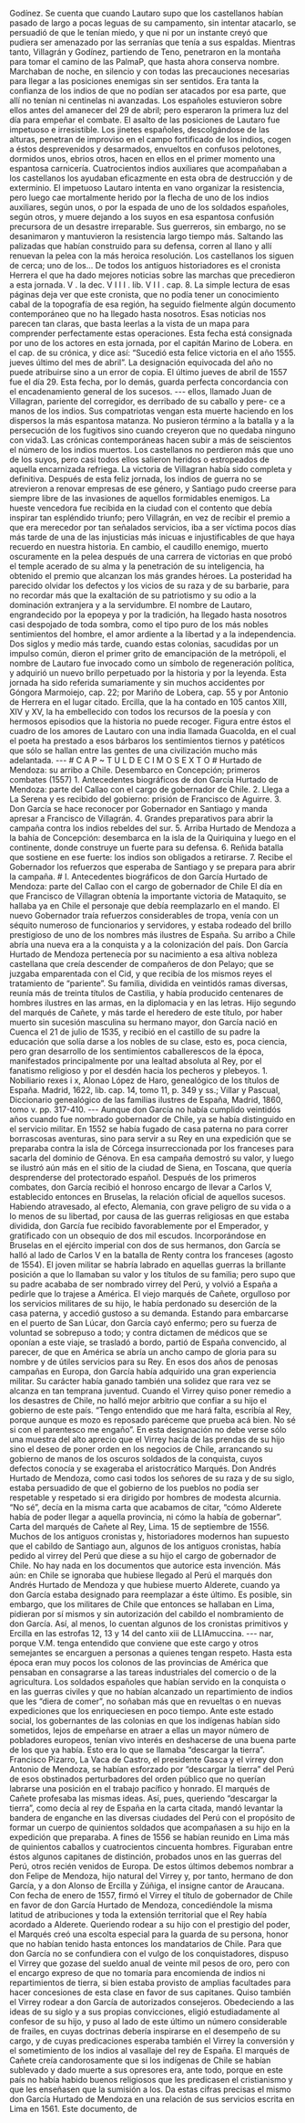 Godínez. Se cuenta que cuando Lautaro supo que los castellanos habían pasado de largo a pocas leguas de su campamento, sin intentar atacarlo, se persuadió de que le tenían miedo, y que ni por un instante creyó que pudiera ser amenazado por las serranías que tenía a sus espaldas. Mientras tanto, Villagrán y Godínez, partiendo de Teno, penetraron en la montaña para tomar el camino de las PalmaP, que hasta ahora conserva nombre. Marchaban de noche, en silencio y con todas las precauciones necesarias para llegar a las posiciones enemigas sin ser sentidos. Era tanta la confianza de los indios de que no podían ser atacados por esa parte, que allí no tenían ni centinelas ni avanzadas. Los españoles estuvieron sobre ellos antes del amanecer del 29 de abril; pero esperaron la primera luz del día para empeñar el combate. El asalto de las posiciones de Lautaro fue impetuoso e irresistible. Los jinetes españoles, descolgándose de las alturas, penetran de improviso en el campo fortificado de los indios, cogen a éstos desprevenidos y desarmados, envueltos en confusos pelotones, dormidos unos, ebrios otros, hacen en ellos en el primer momento una espantosa carnicería. Cuatrocientos indios auxiliares que acompañaban a los castellanos los ayudaban eficazmente en esta obra de destrucción y de exterminio. El impetuoso Lautaro intenta en vano organizar la resistencia, pero luego cae mortalmente herido por la flecha de uno de los indios auxiliares, según unos, o por la espada de uno de los soldados españoles, según otros, y muere dejando a los suyos en esa espantosa confusión precursora de un desastre irreparable. Sus guerreros, sin embargo, no se desanimaron y mantuvieron la resistencia largo tiempo más. Saltando las palizadas que habían construido para su defensa, corren al llano y allí renuevan la pelea con la más heroica resolución. Los castellanos los siguen de cerca; uno de los... De todos los antiguos historiadores es el cronista Herrera el que ha dado mejores noticias sobre las marchas que precedieron a esta jornada. V . la dec. V I I I . lib. V I I . cap. 8. La simple lectura de esas páginas deja ver que este cronista, que no podía tener un conocimiento cabal de la topografía de esa región, ha seguido fielmente algún documento contemporáneo que no ha llegado hasta nosotros. Esas noticias nos parecen tan claras, que basta leerlas a la vista de un mapa para comprender perfectamente estas operaciones. Esta fecha está consignada por uno de los actores en esta jornada, por el capitán Marino de Lobera. en el cap. de su crónica, y dice así: “Sucedió esta felice victoria en el año 1555. jueves último del mes de abril”. La designación equivocada del año no puede atribuirse sino a un error de copia. El último jueves de abril de 1557 fue el día 29. Esta fecha, por lo demás, guarda perfecta concordancia con el encadenamiento general de los sucesos. --- ellos, llamado Juan de Villagran, pariente del corregidor, es derribado de su caballo y pere- ce a manos de los indios. Sus compatriotas vengan esta muerte haciendo en los dispersos la más espantosa matanza. No pusieron término a la batalla y a la persecución de los fugitivos sino cuando creyeron que no quedaba ninguno con vida3. Las crónicas contemporáneas hacen subir a más de seiscientos el número de los indios muertos. Los castellanos no perdieron más que uno de los suyos, pero casi todos ellos salieron heridos o estropeados de aquella encarnizada refriega. La victoria de Villagran había sido completa y definitiva. Después de esta feliz jornada, los indios de guerra no se atrevieron a renovar empresas de ese género, y Santiago pudo creerse para siempre libre de las invasiones de aquellos formidables enemigos. La hueste vencedora fue recibida en la ciudad con el contento que debía inspirar tan espléndido triunfo; pero Villagrán, en vez de recibir el premio a que era merecedor por tan señalados servicios, iba a ser víctima pocos días más tarde de una de las injusticias más inicuas e injustificables de que haya recuerdo en nuestra historia. En cambio, el caudillo enemigo, muerto oscuramente en la pelea después de una carrera de victorias en que probó el temple acerado de su alma y la penetración de su inteligencia, ha obtenido el premio que alcanzan los más grandes héroes. La posteridad ha parecido olvidar los defectos y los vicios de su raza y de su barbarie, para no recordar más que la exaltación de su patriotismo y su odio a la dominación extranjera y a la servidumbre. El nombre de Lautaro, engrandecido por la epopeya y por la tradición, ha llegado hasta nosotros casi despojado de toda sombra, como el tipo puro de los más nobles sentimientos del hombre, el amor ardiente a la libertad y a la independencia. Dos siglos y medio más tarde, cuando estas colonias, sacudidas por un impulso común, dieron el primer grito de emancipación de la metrópoli, el nombre de Lautaro fue invocado como un símbolo de regeneración política, y adquirió un nuevo brillo perpetuado por la historia y por la leyenda. Esta jornada ha sido referida sumariamente y sin muchos accidentes por Góngora Marmoiejo, cap. 22; por Mariño de Lobera, cap. 55 y por Antonio de Herrera en el lugar citado. Ercilla, que la ha contado en 105 cantos XIII, XIV y XV, la ha embellecido con todos los recursos de la poesía y con hermosos episodios que la historia no puede recoger. Figura entre éstos el cuadro de los amores de Lautaro con una india llamada Guacolda, en el cual el poeta ha prestado a esos bárbaros los sentimientos tiernos y patéticos que sólo se hallan entre las gentes de una civilización mucho más adelantada. --- # C A P ~ T U L D E C I M O S E X T O # Hurtado de Mendoza: su arribo a Chile. Desembarco en Concepción; primeros combates (1557) 1. Antecedentes biográficos de don García Hurtado de Mendoza: parte del Callao con el cargo de gobernador de Chile. 2. Llega a La Serena y es recibido del gobierno: prisión de Francisco de Aguirre. 3. Don García se hace reconocer por Gobernador en Santiago y manda apresar a Francisco de Villagrán. 4. Grandes preparativos para abrir la campaña contra los indios rebeldes del sur. 5. Arriba Hurtado de Mendoza a la bahía de Concepción: desembarca en la isla de la Quiriquina y luego en el continente, donde construye un fuerte para su defensa. 6. Reñida batalla que sostiene en ese fuerte: los indios son obligados a retirarse. 7. Recibe el Gobernador los refuerzos que esperaba de Santiago y se prepara para abrir la campaña. # I. Antecedentes biográficos de don García Hurtado de Mendoza: parte del Callao con el cargo de gobernador de Chile El día en que Francisco de Villagran obtenía la importante victoria de Mataquito, se hallaba ya en Chile el personaje que debía reemplazarlo en el mando. El nuevo Gobernador traía refuerzos considerables de tropa, venía con un séquito numeroso de funcionarios y servidores, y estaba rodeado del brillo prestigioso de uno de los nombres más ilustres de España. Su arribo a Chile abría una nueva era a la conquista y a la colonización del país. Don García Hurtado de Mendoza pertenecía por su nacimiento a esa altiva nobleza castellana que creía descender de compañeros de don Pelayo; que se juzgaba emparentada con el Cid, y que recibía de los mismos reyes el tratamiento de “pariente”. Su familia, dividida en veintidós ramas diversas, reunía más de treinta títulos de Castilia, y había producido centenares de hombres ilustres en las armas, en la diplomacia y en las letras. Hijo segundo del marqués de Cañete, y más tarde el heredero de este título, por haber muerto sin sucesión masculina su hermano mayor, don García nació en Cuenca el 21 de julio de 1535, y recibió en el castillo de su padre la educación que solía darse a los nobles de su clase, esto es, poca ciencia, pero gran desarrollo de los sentimientos caballerescos de la época, manifestados principalmente por una lealtad absoluta al Rey, por el fanatismo religioso y por el desdén hacia los pecheros y plebeyos. 1. Nobiliario rexes i x, Alonao López de Haro, genealógico de los títulos de España. Madrid, 1622, lib. cap. 14, tomo 11, p. 349 y ss.; Villar y Pascual, Diccionario genealógico de las familias ilustres de España, Madrid, 1860, tomo v. pp. 317-410. --- Aunque don García no había cumplido veintidós años cuando fue nombrado gobernador de Chile, ya se había distinguido en el servicio militar. En 1552 se había fugado de casa paterna no para correr borrascosas aventuras, sino para servir a su Rey en una expedición que se preparaba contra la isla de Córcega insurreccionada por los franceses para sacarla del dominio de Génova. En esa campaña demostró su valor, y luego se ilustró aún más en el sitio de la ciudad de Siena, en Toscana, que quería desprenderse del protectorado español. Después de los primeros combates, don García recibió el honroso encargo de llevar a Carlos V, establecido entonces en Bruselas, la relación oficial de aquellos sucesos. Habiendo atravesado, al efecto, Alemania, con grave peligro de su vida o a lo menos de su libertad, por causa de las guerras religiosas en que estaba dividida, don García fue recibido favorablemente por el Emperador, y gratificado con un obsequio de dos mil escudos. Incorporándose en Bruselas en el ejército imperial con dos de sus hermanos, don García se halló al lado de Carlos V en la batalla de Renty contra los franceses (agosto de 1554). El joven militar se habría labrado en aquellas guerras la brillante posición a que lo llamaban su valor y los títulos de su familia; pero supo que su padre acababa de ser nombrado virrey del Perú, y volvió a España a pedirle que lo trajese a América. El viejo marqués de Cañete, orgulloso por los servicios militares de su hijo, le había perdonado su deserción de la casa paterna, y accedió gustoso a su demanda. Estando para embarcarse en el puerto de San Lúcar, don García cayó enfermo; pero su fuerza de voluntad se sobrepuso a todo; y contra dictamen de médicos que se oponían a este viaje, se trasladó a bordo, partió de España convencido, al parecer, de que en América se abría un ancho campo de gloria para su nombre y de útiles servicios para su Rey. En esos dos años de penosas campañas en Europa, don García había adquirido una gran experiencia militar. Su carácter había ganado también una solidez que rara vez se alcanza en tan temprana juventud. Cuando el Virrey quiso poner remedio a los desastres de Chile, no halló mejor arbitrio que confiar a su hijo el gobierno de este país. “Tengo entendido que me hará falta, escribía al Rey, porque aunque es mozo es reposado paréceme que prueba acá bien. No sé si con el parentesco me engaño”. En esta designación no debe verse sólo una muestra del alto aprecio que el Virrey hacía de las prendas de su hijo sino el deseo de poner orden en los negocios de Chile, arrancando su gobierno de manos de los oscuros soldados de la conquista, cuyos defectos conocía y se exageraba el aristocrático Marqués. Don Andrés Hurtado de Mendoza, como casi todos los señores de su raza y de su siglo, estaba persuadido de que el gobierno de los pueblos no podía ser respetable y respetado si era dirigido por hombres de modesta alcurnia. “No sé”, decía en la misma carta que acabamos de citar, “cómo Alderete había de poder llegar a aquella provincia, ni cómo la había de gobernar”. Carta del marqués de Cañete al Rey, Lima. 15 de septiembre de 1556. Muchos de los antiguos cronistas y, historiadores modernos han supuesto que el cabildo de Santiago aun, algunos de los antiguos cronistas, había pedido al virrey del Perú que diese a su hijo el cargo de gobernador de Chile. No hay nada en los documentos que autorice esta invención. Más aún: en Chile se ignoraba que hubiese llegado al Perú el marqués don Andrés Hurtado de Mendoza y que hubiese muerto Alderete, cuando ya don García estaba designado para reemplazar a éste último. Es posible, sin embargo, que los militares de Chile que entonces se hallaban en Lima, pidieran por sí mismos y sin autorización del cabildo el nombramiento de don García. Así, al menos, lo cuentan algunos de los cronistas primitivos y Ercilla en las estrofas 12, 13 y 14 del canto xiii de LLIAmuccina. --- nar, porque V.M. tenga entendido que conviene que este cargo y otros semejantes se encarguen a personas a quienes tengan respeto. Hasta esta época eran muy pocos los colonos de las provincias de América que pensaban en consagrarse a las tareas industriales del comercio o de la agricultura. Los soldados españoles que habían servido en la conquista o en las guerras civiles y que no habían alcanzado un repartimiento de indios que les “diera de comer”, no soñaban más que en revueltas o en nuevas expediciones que los enriqueciesen en poco tiempo. Ante este estado social, los gobernantes de las colonias en que los indígenas habían sido sometidos, lejos de empeñarse en atraer a ellas un mayor número de pobladores europeos, tenían vivo interés en deshacerse de una buena parte de los que ya había. Esto era lo que se llamaba “descargar la tierra”. Francisco Pizarro, La Vaca de Castro, el presidente Gasca y el virrey don Antonio de Mendoza, se habían esforzado por “descargar la tierra” del Perú de esos obstinados perturbadores del orden público que no querían labrarse una posición en el trabajo pacífico y honrado. El marqués de Cañete profesaba las mismas ideas. Así, pues, queriendo “descargar la tierra”, como decía al rey de España en la carta citada, mandó levantar la bandera de enganche en las diversas ciudades del Perú con el propósito de formar un cuerpo de quinientos soldados que acompañasen a su hijo en la expedición que preparaba. A fines de 1556 se habían reunido en Lima más de quinientos caballos y cuatrocientos cincuenta hombres. Figuraban entre éstos algunos capitanes de distinción, probados unos en las guerras del Perú, otros recién venidos de Europa. De estos últimos debemos nombrar a don Felipe de Mendoza, hijo natural del Virrey y, por tanto, hermano de don García, y a don Alonso de Ercilla y Zúñiga, el insigne cantor de Araucana. Con fecha de enero de 1557, firmó el Virrey el título de gobernador de Chile en favor de don García Hurtado de Mendoza, concediéndole la misma latitud de atribuciones y toda la extensión territorial que el Rey había acordado a Alderete. Queriendo rodear a su hijo con el prestigio del poder, el Marqués creó una escolta especial para la guarda de su persona, honor que no habían tenido hasta entonces los mandatarios de Chile. Para que don García no se confundiera con el vulgo de los conquistadores, dispuso el Virrey que gozase del sueldo anual de veinte mil pesos de oro, pero con el encargo expreso de que no tomaría para encomienda de indios ni repartimientos de tierra, si bien estaba provisto de amplias facultades para hacer concesiones de esta clase en favor de sus capitanes. Quiso también el Virrey rodear a don García de autorizados consejeros. Obedeciendo a las ideas de su siglo y a sus propias convicciones, eligió estudiadamente al confesor de su hijo, y puso al lado de este último un número considerable de frailes, en cuyas doctrinas debería inspirarse en el desempeño de su cargo, y de cuyas predicaciones esperaba también el Virrey la conversión y el sometimiento de los indios al vasallaje del rey de España. El marqués de Cañete creía candorosamente que si los indígenas de Chile se habían sublevado y dado muerte a sus opresores era, ante todo, porque en este país no había habido buenos religiosos que les predicasen el cristianismo y que les enseñasen que la sumisión a los. Da estas cifras precisas el mismo don García Hurtado de Mendoza en una relación de sus servicios escrita en Lima en 1561. Este documento, de